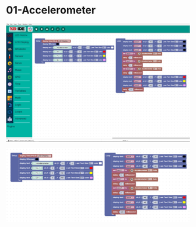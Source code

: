# 01-Accelerometer

![](../../.gitbook/assets/image%20%28115%29.png)

![](../../.gitbook/assets/image%20%2890%29.png)

